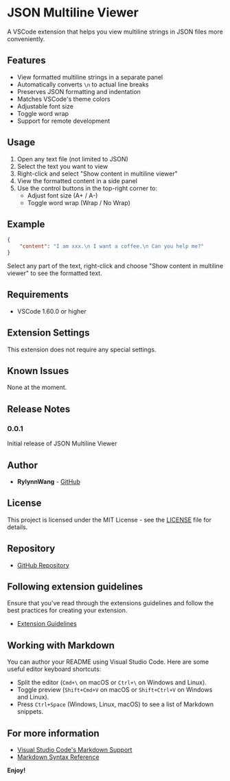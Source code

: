 # JSON Multiline Viewer

A VSCode extension that helps you view multiline strings in JSON files more conveniently.

## Features

- View formatted multiline strings in a separate panel
- Automatically converts `\n` to actual line breaks
- Preserves JSON formatting and indentation
- Matches VSCode's theme colors
- Adjustable font size
- Toggle word wrap
- Support for remote development

## Usage

1. Open any text file (not limited to JSON)
2. Select the text you want to view
3. Right-click and select "Show content in multiline viewer"
4. View the formatted content in a side panel
5. Use the control buttons in the top-right corner to:
   - Adjust font size (A+ / A-)
   - Toggle word wrap (Wrap / No Wrap)

## Example

```json
{
    "content": "I am xxx.\n I want a coffee.\n Can you help me?"
}
```

Select any part of the text, right-click and choose "Show content in multiline viewer" to see the formatted text.

## Requirements

- VSCode 1.60.0 or higher

## Extension Settings

This extension does not require any special settings.

## Known Issues

None at the moment.

## Release Notes

### 0.0.1

Initial release of JSON Multiline Viewer

## Author

- **RylynnWang** - [GitHub](https://github.com/RylynnWang)

## License

This project is licensed under the MIT License - see the [LICENSE](LICENSE) file for details.

## Repository

- [GitHub Repository](https://github.com/RylynnWang/JSON-Multiline-Viewer-VScode-Extension)

## Following extension guidelines

Ensure that you've read through the extensions guidelines and follow the best practices for creating your extension.

* [Extension Guidelines](https://code.visualstudio.com/api/references/extension-guidelines)

## Working with Markdown

You can author your README using Visual Studio Code. Here are some useful editor keyboard shortcuts:

* Split the editor (`Cmd+\` on macOS or `Ctrl+\` on Windows and Linux).
* Toggle preview (`Shift+Cmd+V` on macOS or `Shift+Ctrl+V` on Windows and Linux).
* Press `Ctrl+Space` (Windows, Linux, macOS) to see a list of Markdown snippets.

## For more information

* [Visual Studio Code's Markdown Support](http://code.visualstudio.com/docs/languages/markdown)
* [Markdown Syntax Reference](https://help.github.com/articles/markdown-basics/)

**Enjoy!**
